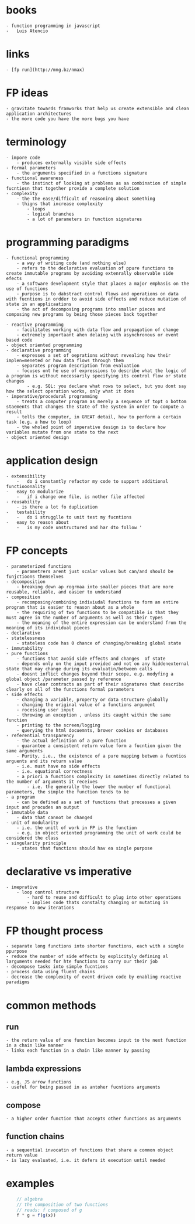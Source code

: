 # books 
	- function programming in javascript 
	- 	Luis Atencio

# links 
	- [fp run](http://mng.bz/nmax)


# FP ideas
	- gravitate towards framworks that help us create extensible and clean application architectures 
	- the more code you have the more bugs you have


# terminology 
	- impore code 
		- produces externally visible side effects
	- formal parameters 
		- the arguments specified in a functions signature
	- functional awareness 
		- the instinct of looking at problems as aa combination of simple fucntiosn that together provide a complete solution 
	- complexity 
		- the the ease/difficult of reasoning about something
		- thigns that increase complexity 
			- loops 
			- logical branches
			- a lot of parameters in function signatures


# programming paradigms
	- functional programming 
		- a way of writing code (and nothing else) 
		- refers to the declarative evaluation of ppure functions to create immutable programs by avoiding extenrally observable side efects
		- a software development style that places a major emphasis on the use of functions 
		- purpose is to dabstract control flows and operations on data with fucntions in ordder to avoid side effects and reduce mutation of state in an applicaations 
		- the act of decomposing programs into smaller pieces and composing new programs by being those pieces back together 

	- reactive programming 
		- facilitates working with data flow and propagation of change 
		- extremely importaant ahen delaing with asynchronous or event based code 
	- object oriented programming
	- declarative programming 
		- expresses a set of oeprations without revealing how their implen=meneted or how data flows through them 
		- separates program description from evaluation 
		- focuses ont he use of expressions to describe what the logic of a program is without necessarily specifying its control flow or state changes 
			- e.g. SQL: you declare what rows to select, but you dont say how the select operation works, only what it does
	- imperative/procedural programming 
		- treats a computer program as merely a sequence of topt o bottom staements that changes the state of the system in order to compute a result
		- tells the computer, in GREAT detail, how to perform a certain task (e.g. a how to loop) 
		- the wholed point of imperative design is to declare how variables mutate from one state to the next
	- object oriented design 


# application design 
	- extensibility 
		-	do i constantly refactor my code to support additional functiooonality 
	-	easy to modularize
		-	if i change one file, is nother file affected 
	- reusability 
		- is there a lot fo duplication 
	-	testability 
		-	do i strugglle to unit test my fucntions 
	-	easy to reason about 
		-	is my code unstructured and har dto follow '



# FP concepts 
	- parameterized functions 
		- parametrers arent just scalar values but can/and should be funjctioons themselves
	- decomposition 
		- breaking down ap rogrmaa into smaller pieces that are more reusable, reliable, and easier to understand 
	- composition 
		- recomposing/combining indiviudal functions to form an entire program that is easier to reason about as a whole 
		- the requiring of two functions to be compatible is that they must agree in the number of arguments as well as their types 
		- the meaning of the entire expression can be understand from the meaning of its individual pieces 
	- declarative 
	- statelessness 
		- stateless code has 0 chance of changing/breaking global state
	- immutability 
	- pure functions 
		- functions that avoid side effects and changes  of state 
		- depends only on the input provided and not on any hiddenexternal state that may change during its evaluatin/between calls 
		- doesnt inflict changes beyond their scope, e.g. modyfing a global object /parameter passed by reference
		- have clear contracts as part of their signatures that describe clearly on all of the functions formal parameters
	- side effects
		- changing a variable, property or data structure globally 
		- changing the original value of a functions argument 
		- rocessing user input 
		- throwing an exception , unless its caught within the same function 
		- printing to the screen/logging 
		- querying the html docuemnts, brower cookies or databases
	- referential transparency 
		- the actual definition of a pure function
		- guarantee a consistent return value form a fucntion given the same arguments 
		- Purity, i.e., the existence of a pure mapping betwen a fucntios arguents and its return value 
		- i.e. must have no side effects
		- i.e. equational correctness
		- a priori a functions complexity is sometimes directly related to the number of arguments it receives 
			- i.e. the generally the lower the number of functional parameters, the simple the function tends to be 
	- a program 
		- can be defined as a set of functions that processes a given input and procudes an output 
	- immutable data 
		- data that cannot be changed 
	- unit of modularity 
		- i.e. the unitt of work in FP is the function 
		- e.g. in object oriented programming the unit of work could be considered the class
	- singularity principle 
		- states that functions should hav ea single purpose 


# declarative vs imperative 
	- imeprative 
		- loop control structure 
			- hard to reuse and difficult to plug into other operations 
			- implies code thats constalty changing or mutating in response to new iterations 


# FP thought process
	- separate long functions into shorter functions, each with a single ppurpose 
	- reduce the number of side effects by explicityly defining al larguments needed for hte functions to carry our their job 
	- decompose tasks into simple fucntions 
	- process data using fluent chains 
	- decrease the complexity of event driven code by enabling reactive paradigms 


# common methods 
## run 
	- the return value of one function becomes input to the next function in a chain like manner
	- links each function in a chain like manner by passing 
## lambda expressions
	- e.g. JS arrow functions 
	- useful for being passed in as antoher fucntions arguments 
## compose 
	- a higher order function that accepts other functions as arguments 
## function chains 
	- a sequential invocatin of functions that share a common object return value
	- is lazy evaluated, i.e. it defers it execution until needed 

# examples 
```js 
	// algebra 
	// the composition of two functions
	// reads: f composed of g
	f * g = f(g(x))

```